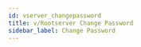 ```yaml
---
id: vserver_changepassword
title: v/Rootserver Change Password
sidebar_label: Change Password
---
```


